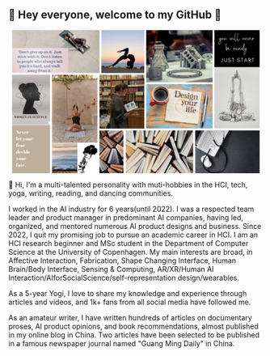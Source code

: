 ## 👋 Hey everyone, welcome to my GitHub 👋
<a href="URL_REDIRECT" target="blank"><img align="center" src="https://github.com/montaneH/MengtingHuang/blob/main/collage.png" height="" /></a>


👋 Hi, I'm a multi-talented personality with muti-hobbies in the HCI, tech, yoga, writing, reading, and dancing communities. 

I worked in the AI industry for 6 years(until 2022). I was a respected team leader and product manager in predominant AI companies, having led, organized, and mentored numerous AI product designs and business. Since 2022, I quit my promising job to pursue an academic career in HCI. I am an HCI research beginner and MSc student in the Department of Computer Science at the University of Copenhagen. My main interests are broad, in Affective Interaction, Fabrication, Shape Changing Interface, Human Brain/Body Interface,  Sensing \& Computing, AR/XR/Human AI Interaction/AIforSocialScience/self-representation design/wearables.

As a 5-year Yogi, I love to share my knowledge and experience through articles and videos, and 1k+ fans from all social media have followed me. 

As an amateur writer, I have written hundreds of articles on documentary proses, AI product opinions, and book recommendations, almost published in my online blog in China. Two articles have been selected to be published in a famous newspaper journal named "Guang Ming Daily" in China.
